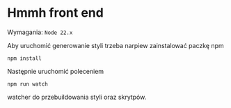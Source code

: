 
# Hmmh front end

Wymagania:
```Node 22.x```

Aby uruchomić generowanie styli trzeba narpiew zainstalować paczkę npm

```npm install```

Następnie uruchomić poleceniem

```npm run watch```

watcher do przebuildowania styli oraz skrytpów.

